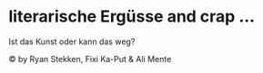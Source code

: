 # literarische Ergüsse and crap ...

Ist das Kunst oder kann das weg?


© by Ryan Stekken, Fixi Ka-Put & Ali Mente

